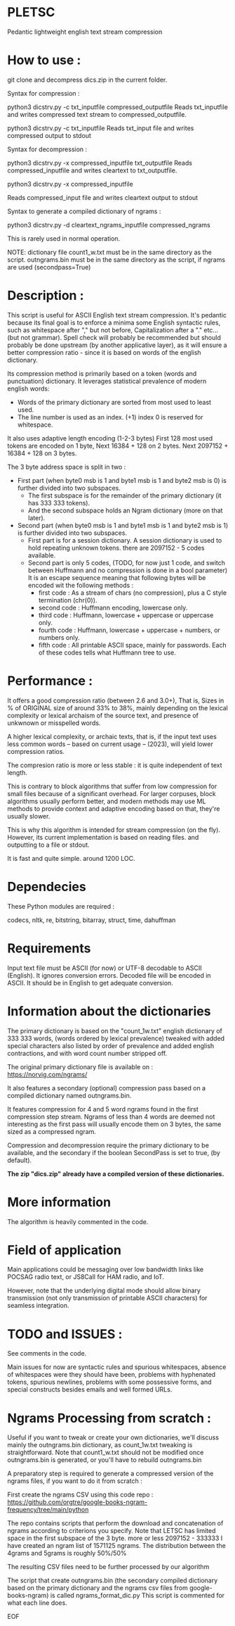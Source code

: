 # PLETSC
Pedantic lightweight english text stream compression

# How to use :

git clone and
decompress dics.zip in the current folder.

Syntax for compression :

python3 dicstrv.py -c txt_inputfile compressed_outputfile
Reads txt_inputfile and writes compressed text stream to compressed_outputfile.

python3 dicstrv.py -c txt_inputfile
Reads txt_input file and writes compressed output to stdout

Syntax for decompression :

python3 dicstrv.py -x compressed_inputfile txt_outputfile
Reads compressed_inputfile and writes cleartext to txt_outputfile.

python3 dicstrv.py -x compressed_inputfile

Reads compressed_input file and writes cleartext output to stdout

Syntax to generate a compiled dictionary of ngrams :

python3 dicstrv.py -d cleartext_ngrams_inputfile compressed_ngrams

This is rarely used in normal operation.

NOTE: dictionary file count1_w.txt must be in the same directory as the script.
outngrams.bin must be in the same directory as the script, if ngrams are used (secondpass=True)

# Description :

This script is useful for ASCII English text stream compression.
It's pedantic because its final goal is to enforce a minima some English syntactic rules, such as whitespace after "," but not before, Capitalization after a "." etc... (but not grammar).
Spell check will probably be recommended but should probably be done upstream (by another applicative layer),
as it will ensure a better compression ratio - since it is based on words of the english dictionary.

Its compression method is primarily based on a token (words and punctuation) dictionary.
It leverages statistical prevalence of modern english words:

- Words of the primary dictionary are sorted from most used to least used.
- The line number is used as an index. (+1) index 0 is reserved for whitespace.

It also uses adaptive length encoding (1-2-3 bytes)
First 128 most used tokens are encoded on 1 byte,
Next 16384 + 128 on 2 bytes.
Next 2097152 + 16384 + 128 on 3 bytes.

The 3 byte address space is split in two :
- First part (when byte0 msb is 1 and byte1 msb is 1 and byte2 msb is 0) is further divided into two subspaces. 
  - The first subspace is for the remainder of the primary dictionary (it has 333 333 tokens).
  - And the second subspace holds an Ngram dictionary (more on that later).
- Second part (when byte0 msb is 1 and byte1 msb is 1 and byte2 msb is 1) is further divided into two subspaces.
  - First part is for a session dictionary. A session dictionary is used to hold repeating unknown tokens. there are 2097152 - 5
  codes available.
  - Second part is only 5 codes, (TODO, for now just 1 code, and switch between Huffmann and no compression is done in a bool parameter) It is an escape sequence meaning that following bytes will be encoded wit the following methods :
    - first code : As a stream of chars (no compression), plus a C style termination (chr(0)).
    - second code : Huffmann encoding, lowercase only.
    - third code : Huffmann, lowercase + uppercase or uppercase only.
    - fourth code : Huffmann, lowercase + uppercase + numbers, or numbers only.
    - fifth code : All printable ASCII space, mainly for passwords.
    Each of these codes tells what Huffmann tree to use.


# Performance :

It offers a good compression ratio (between 2.6 and 3.0+), That is, Sizes in % of ORIGINAL size of around 33% to 38%, mainly depending on the lexical complexity or lexical archaism of the source text, and presence of unkwnown or misspelled words.

A higher lexical complexity, or archaic texts, that is, if the input text uses less common words – based on current usage – (2023), will yield lower compression ratios.

The compresion ratio is more or less stable : it is quite independent of text length.

This is contrary to block algorithms that suffer from low compression for small files because of a significant overhead.
For larger corpuses, block algorithms usually perform better, and modern methods may use ML methods to provide context and adaptive
encoding based on that, they're usually slower.

This is why this algorithm is intended for stream compression (on the fly). However, its current implementation is based on reading files. and outputting to a file or stdout.

It is fast and quite simple. around 1200 LOC.

# Dependecies 

These Python modules are required :

codecs, nltk, re, bitstring, bitarray, struct, time, dahuffman

# Requirements

Input text file must be ASCII (for now) or UTF-8 decodable to ASCII (English). It ignores conversion errors.
Decoded file will be encoded in ASCII.
It should be in English to get adequate conversion.

# Information about the dictionaries

The primary dictionary is based on the "count_1w.txt" english dictionary of 333 333 words, (words ordered by lexical prevalence) tweaked with added special characters also listed by order of prevalence and added english contractions, and with word count number stripped off.

The original primary dictionary file is available on : https://norvig.com/ngrams/

It also features a secondary (optional) compression pass based on a compiled dictionary named outngrams.bin.

It features compression for 4 and 5 word ngrams found in the first compression step stream.
Ngrams of less than 4 words are deemed not interesting as the first pass will usually encode them on 3 bytes, the same sized as a compressed ngram.

Compression and decompression require the primary dictionary to be available, and the secondary if the boolean SecondPass is set to true, (by default).

**The zip "dics.zip" already have a compiled version of these dictionaries.**

# More information

The algorithm is heavily commented in the code.

# Field of application

Main applications could be messaging over low bandwidth links like POCSAG radio text, or JS8Call for HAM radio, and IoT.

However, note that the underlying digital mode should allow binary transmission (not only transmission of printable ASCII characters) for seamless integration.

# TODO and ISSUES :

See comments in the code.

Main issues for now are syntactic rules and spurious whitespaces, absence of whitespaces were they should have been,
problems with hyphenated tokens, spurious newlines, problems with some possessive forms, and special constructs
besides emails and well formed URLs.

# Ngrams Processing from scratch :

Useful if you want to tweak or create your own dictionaries, we'll discuss mainly the outngrams.bin dictionary,
as count_1w.txt tweaking is straightforward.
Note that count1_w.txt should not be modified once outngrams.bin is generated, or you'll have to rebuild outngrams.bin

A preparatory step is required to generate a compressed version of the ngrams files, if you want to do it from scratch :

First create the ngrams CSV using this code repo :
https://github.com/orgtre/google-books-ngram-frequency/tree/main/python

The repo contains scripts that perform the download and concatenation of ngrams according to criterions you specify.
Note that LETSC has limited space in the first subspace of the 3 byte. more or less 2097152 - 333333
I have created an ngram list of 1571125 ngrams. The distribution between the 4grams and 5grams is roughly 50%/50%

The resulting CSV files need to be further processed by our algorithm

The script that create outngrams.bin (the secondary compiled dictionary based on the primary dictionary and the ngrams csv files from google-books-ngram) is called ngrams_format_dic.py
This script is commented for what each line does.

EOF
